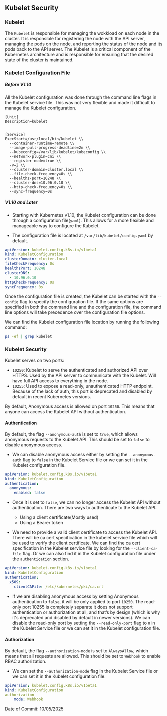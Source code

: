 ## Kubelet Security

### Kubelet

The `Kubelet` is responsible for managing the wokkload on each node in the cluster. It is responsible for registering the node with the API server, managing the pods on the node, and reporting the status of the node and its pods back to the API server. The Kubelet is a critical component of the Kubernetes architecture and is responsible for ensuring that the desired state of the cluster is maintained.

### Kubelet Configuration File

##### Before V1.10

All the Kubelet configuration was done through the command line flags in the Kubelet service file. This was not very flexible and made it difficult to manage the Kubelet configuration.

```service
[Unit]
Description=kubelet


[Service]
ExecStart=/usr/local/bin/kubelet \\
  --container-runtime=remote \\
  --image-pull-progress-deadline=2m \\
  --kubeconfig=/var/lib/kubelet/kubeconfig \\
  --network-plugin=cni \\
  --register-node=true \\
  -v=2 \\
  --cluster-domain=cluster.local \\
  --file-check-frequency=0s \\
  --healthz-port=10248 \\
  --cluster-dns=10.96.0.10 \\
  --http-check-frequency=0s \\
  --sync-frequency=0s
```

##### V1.10 and Later

- Starting with Kubernetes v1.10, the Kubelet configuration can be done through a configuration file(`yaml`). This allows for a more flexible and manageable way to configure the Kubelet.<br>

- The configuration file is located at `/var/lib/kubelet/config.yaml` by default.

```yaml
apiVersion: kubelet.config.k8s.io/v1beta1
kind: KubeletConfiguration
clusterDomain: cluster.local
fileCheckFrequency: 0s
healthzPort: 10248
clusterDNS:
  - 10.96.0.10
httpCheckFrequency: 0s
syncFrequency: 0s
```

Once the configuration file is created, the Kubelet can be started with the `--config` flag to specify the configuration file. If the same options are specified in both the command line and the configuration file, the command line options will take precedence over the configuration file options.<br>

We can find the Kubelet configuration file location by running the following command:

```bash
ps -ef | grep kubelet
```

### Kubelet Security

Kubelet serves on two ports:
- `10250`: Kubelet to serve the authenticated and authorized API over HTTPS. Used by the API server to communicate with the Kubelet. Will have full API access to everything in the node.
- `10255`: Used to expose a read-only, unauthenticated HTTP endpoint. Because of the lack of auth, this port is deprecated and disabled by default in recent Kubernetes versions.

By default, Anonymous access is allowed on port `10250`. This means that anyone can access the Kubelet API without authentication.

#### Authentication

By default, the flag `--anonymous-auth` is set to `true`, which allows anonymous requests to the Kubelet API. This should be set to `false` to disable anonymous access.

- We can disable anonymous access either by setting the `--anonymous-auth` flag to `false` in the Kubelet Service file or we can set it in the Kubelet configuration file.

```yaml
apiVersion: kubelet.config.k8s.io/v1beta1
kind: KubeletConfiguration
authentication:
  anonymous:
    enabled: false
```

- Once it is set to `false`, we can no longer access the Kubelet API without authentication. There are two ways to authenticate to the Kubelet API:
  - Using a client certificate(Mostly used)
  - Using a Bearer token

- We need to provide a valid client certificate to access the Kubelet API. There will be ca cert specification in the kubelet service file which will be used to verify the client certificate. We can find the ca cert specification in the Kubelet service file by looking for the `--client-ca-file` flag. Or we can also find it in the Kubelet configuration file under the `authentication` section.

```yaml
apiVersion: kubelet.config.k8s.io/v1beta1
kind: KubeletConfiguration
authentication:
  x509:
    clientCAFile: /etc/kubernetes/pki/ca.crt
```

- If we are disabling anonymous access by setting Anonymous authentication to `false`, it will be only applied to port `10250`. The read-only port 10255 is completely separate it does not support authentication or authorization at all, and that’s by design (which is why it's deprecated and disabled by default in newer versions). We can disable the read-only port by setting the `--read-only-port` flag to `0` in the Kubelet Service file or we can set it in the Kubelet configuration file.

#### Authorization

By default, the flag `--authorization-mode` is set to `AlwaysAllow`, which means that all requests are allowed. This should be set to `Webhook` to enable RBAC authorization.

- We can set the `--authorization-mode` flag in the Kubelet Service file or we can set it in the Kubelet configuration file.

```yaml
apiVersion: kubelet.config.k8s.io/v1beta1
kind: KubeletConfiguration
authorization
    mode: Webhook
```
Date of Commit: 10/05/2025
